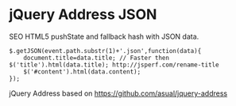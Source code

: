 # jQuery Address JSON
SEO HTML5 pushState and fallback hash with JSON data.

    $.getJSON(event.path.substr(1)+'.json',function(data){
        document.title=data.title; // Faster then $('title').html(data.title); http://jsperf.com/rename-title
        $('#content').html(data.content);
    });

jQuery Address based on https://github.com/asual/jquery-address